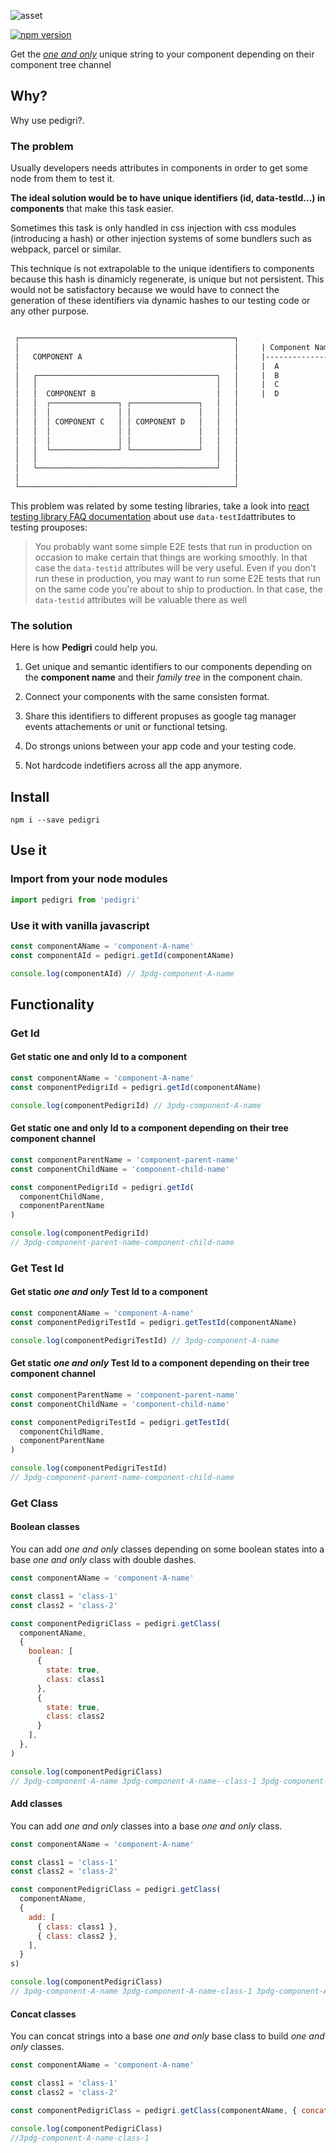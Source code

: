 ![asset](./assets/images/pedigri.png)

[![npm version](https://badge.fury.io/js/pedigri.svg)](https://badge.fury.io/js/pedigri)

Get the *[one and only](https://www.youtube.com/watch?v=ZvMsp7s78Do)* unique string to your component depending on their component tree channel


## Why?

Why use pedigri?.


### The problem

Usually developers needs attributes in components in order to get some node from them to test it.

**The ideal solution would be to have unique identifiers (id, data-testId...) in components** that make this task easier.

Sometimes this task is only handled in css injection with css modules (introducing a hash) or other injection systems of some bundlers such as webpack, parcel or similar.

This technique is not extrapolable to the unique identifiers to components because this hash is dinamicly regenerate, is unique but not persistent. This would not be satisfactory because we would have to connect the generation of these identifiers via dynamic hashes to our testing code or any other purpose.



```markdown

 ┌────────────────────────────────────────────────┐
 │                                                │     | Component Name | Identifier      |
 │   COMPONENT A                                  │     |----------------|-----------------|
 │                                                │     |  A             | namespace-A     |
 │   ┌────────────────────────────────────────┐   │     |  B             | namespace-A-B   |
 │   │                                        │   │     |  C             | namespace-A-B-C |
 │   │  COMPONENT B                           │   │     |  D             | namespace-A-B-D |
 │   │  ┌───────────────┐ ┌───────────────┐   │   │
 │   │  │               │ │               │   │   │
 │   │  │ COMPONENT C   │ │ COMPONENT D   │   │   │
 │   │  │               │ │               │   │   │
 │   │  │               │ │               │   │   │
 │   │  └───────────────┘ └───────────────┘   │   │
 │   │                                        │   │
 │   └────────────────────────────────────────┘   │
 │                                                │
 └────────────────────────────────────────────────┘

```

This problem was related by some testing libraries, take a look into [react testing library FAQ documentation](https://testing-library.com/docs/dom-testing-library/faq/) about use `data-testId`attributes to testing prouposes:

> You probably want some simple E2E tests that run in production on occasion to make certain that things are working smoothly. In that case the `data-testid` attributes will be very useful. Even if you don't run these in production, you may want to run some E2E tests that run on the same code you're about to ship to production. In that case, the `data-testid` attributes will be valuable there as well


### The solution

Here is how **Pedigri** could help you.

1. Get unique and semantic identifiers to our components depending on the **component name** and their *family tree* in the component chain.

2. Connect your components with the same consisten format.

3. Share this identifiers to different propuses as google tag manager events attachements or unit or functional tetsing.

4. Do strongs unions between your app code and your testing code.

5. Not hardcode indetifiers across all the app anymore.


## Install

```shell
npm i --save pedigri
```

## Use it

### Import from your node modules

```javascript
import pedigri from 'pedigri'
```

### Use it with vanilla javascript

```javascript
const componentAName = 'component-A-name'
const componentAId = pedigri.getId(componentAName)

console.log(componentAId) // 3pdg-component-A-name
```

## Functionality

### Get Id

#### Get static one and only Id to a component

```javascript
const componentAName = 'component-A-name'
const componentPedigriId = pedigri.getId(componentAName)

console.log(componentPedigriId) // 3pdg-component-A-name
```

#### Get static one and only Id to a component depending on their tree component channel

```javascript
const componentParentName = 'component-parent-name'
const componentChildName = 'component-child-name'

const componentPedigriId = pedigri.getId(
  componentChildName,
  componentParentName
)

console.log(componentPedigriId)
// 3pdg-component-parent-name-component-child-name
```

### Get Test Id

#### Get static *one and only* Test Id to a component

```javascript
const componentAName = 'component-A-name'
const componentPedigriTestId = pedigri.getTestId(componentAName)

console.log(componentPedigriTestId) // 3pdg-component-A-name
```

#### Get static *one and only* Test Id to a component depending on their tree component channel

```javascript
const componentParentName = 'component-parent-name'
const componentChildName = 'component-child-name'

const componentPedigriTestId = pedigri.getTestId(
  componentChildName,
  componentParentName
)

console.log(componentPedigriTestId)
// 3pdg-component-parent-name-component-child-name
```

### Get Class

#### Boolean classes

You can add *one and only* classes depending on some boolean states into a base *one and only* class with double dashes.

```javascript
const componentAName = 'component-A-name'

const class1 = 'class-1'
const class2 = 'class-2'

const componentPedigriClass = pedigri.getClass(
  componentAName,
  {
    boolean: [
      {
        state: true,
        class: class1
      },
      {
        state: true,
        class: class2
      }
    ],
  },
)

console.log(componentPedigriClass)
// 3pdg-component-A-name 3pdg-component-A-name--class-1 3pdg-component-A-name--class-2
```

#### Add classes

You can add *one and only* classes into a base *one and only* class.

```javascript
const componentAName = 'component-A-name'

const class1 = 'class-1'
const class2 = 'class-2'

const componentPedigriClass = pedigri.getClass(
  componentAName,
  {
    add: [
      { class: class1 },
      { class: class2 },
    ],
  }
s)

console.log(componentPedigriClass)
// 3pdg-component-A-name 3pdg-component-A-name-class-1 3pdg-component-A-name-class-2
```

#### Concat classes

You can concat strings into a base *one and only* base class to build *one and only* classes.

```javascript
const componentAName = 'component-A-name'

const class1 = 'class-1'
const class2 = 'class-2'

const componentPedigriClass = pedigri.getClass(componentAName, { concat: [{ class: class1 }] })

console.log(componentPedigriClass)
//3pdg-component-A-name-class-1
```
